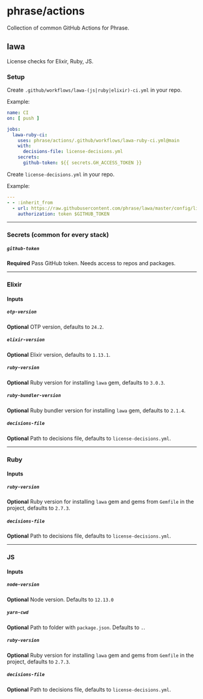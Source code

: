 # phrase/actions

Collection of common GitHub Actions for Phrase.

## lawa

License checks for Elixir, Ruby, JS.

### Setup

Create `.github/workflows/lawa-(js|ruby|elixir)-ci.yml` in your repo.

Example:

```yml
name: CI
on: [ push ]

jobs:
  lawa-ruby-ci:
    uses: phrase/actions/.github/workflows/lawa-ruby-ci.yml@main
    with:
      decisions-file: license-decisions.yml
    secrets:
      github-token: ${{ secrets.GH_ACCESS_TOKEN }}
```

Create `license-decisions.yml` in your repo.

Example:

```yml
---
- - :inherit_from
  - url: https://raw.githubusercontent.com/phrase/lawa/master/config/license-decisions.yml
    authorization: token $GITHUB_TOKEN

```

---

### Secrets (common for every stack)

##### `github-token`

**Required** Pass GitHub token. Needs access to repos and packages.

---

### Elixir

#### Inputs

##### `otp-version`

**Optional** OTP version, defaults to `24.2`.

##### `elixir-version`

**Optional** Elixir version, defaults to `1.13.1`.

##### `ruby-version`

**Optional** Ruby version for installing `lawa` gem, defaults to `3.0.3`.

##### `ruby-bundler-version`

**Optional** Ruby bundler version for installing `lawa` gem, defaults to `2.1.4`.

##### `decisions-file`

**Optional** Path to decisions file, defaults to `license-decisions.yml`.

---

### Ruby

#### Inputs

##### `ruby-version`

**Optional** Ruby version for installing `lawa` gem and gems from `Gemfile` in the project, defaults to `2.7.3`.

##### `decisions-file`

**Optional** Path to decisions file, defaults to `license-decisions.yml`.

---

### JS

#### Inputs

##### `node-version`

**Optional** Node version. Defaults to `12.13.0`

##### `yarn-cwd`

**Optional** Path to folder with `package.json`. Defaults to `.`.

##### `ruby-version`

**Optional** Ruby version for installing `lawa` gem and gems from `Gemfile` in the project, defaults to `2.7.3`.

##### `decisions-file`

**Optional** Path to decisions file, defaults to `license-decisions.yml`.
